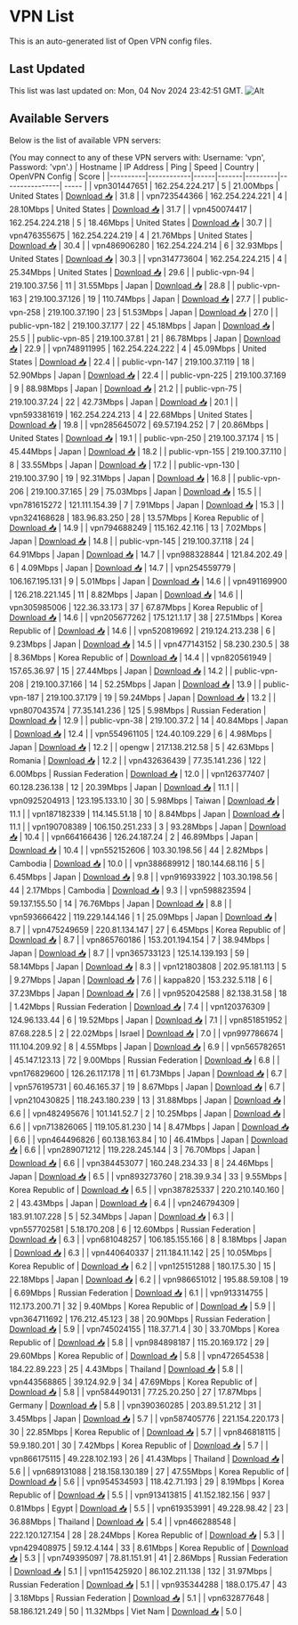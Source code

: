 # VPN List

This is an auto-generated list of Open VPN config files.

## Last Updated

This list was last updated on: Mon, 04 Nov 2024 23:42:51 GMT.
![Alt](https://repobeats.axiom.co/api/embed/186b98318ef1479477931607c1ad7d823f12451f.svg "Repobeats analytics image")

## Available Servers

Below is the list of available VPN servers:

(You may connect to any of these VPN servers with: Username: 'vpn', Password: 'vpn'.)
| Hostname | IP Address | Ping | Speed | Country | OpenVPN Config | Score |
|----------|------------|------|-------|---------|----------------| ----- |
| vpn301447651 | 162.254.224.217 | 5 | 21.00Mbps | United States | [Download 📥](./configs/server_0_US.ovpn) | 31.8 |
| vpn723544366 | 162.254.224.221 | 4 | 28.10Mbps | United States | [Download 📥](./configs/server_1_US.ovpn) | 31.7 |
| vpn450074417 | 162.254.224.218 | 5 | 18.46Mbps | United States | [Download 📥](./configs/server_2_US.ovpn) | 30.7 |
| vpn476355675 | 162.254.224.219 | 4 | 21.76Mbps | United States | [Download 📥](./configs/server_3_US.ovpn) | 30.4 |
| vpn486906280 | 162.254.224.214 | 6 | 32.93Mbps | United States | [Download 📥](./configs/server_4_US.ovpn) | 30.3 |
| vpn314773604 | 162.254.224.215 | 4 | 25.34Mbps | United States | [Download 📥](./configs/server_5_US.ovpn) | 29.6 |
| public-vpn-94 | 219.100.37.56 | 11 | 31.55Mbps | Japan | [Download 📥](./configs/server_6_JP.ovpn) | 28.8 |
| public-vpn-163 | 219.100.37.126 | 19 | 110.74Mbps | Japan | [Download 📥](./configs/server_7_JP.ovpn) | 27.7 |
| public-vpn-258 | 219.100.37.190 | 23 | 51.53Mbps | Japan | [Download 📥](./configs/server_8_JP.ovpn) | 27.0 |
| public-vpn-182 | 219.100.37.177 | 22 | 45.18Mbps | Japan | [Download 📥](./configs/server_9_JP.ovpn) | 25.5 |
| public-vpn-85 | 219.100.37.81 | 21 | 86.78Mbps | Japan | [Download 📥](./configs/server_10_JP.ovpn) | 22.9 |
| vpn748911995 | 162.254.224.222 | 4 | 45.09Mbps | United States | [Download 📥](./configs/server_11_US.ovpn) | 22.4 |
| public-vpn-147 | 219.100.37.119 | 18 | 52.90Mbps | Japan | [Download 📥](./configs/server_12_JP.ovpn) | 22.4 |
| public-vpn-225 | 219.100.37.169 | 9 | 88.98Mbps | Japan | [Download 📥](./configs/server_13_JP.ovpn) | 21.2 |
| public-vpn-75 | 219.100.37.24 | 22 | 42.73Mbps | Japan | [Download 📥](./configs/server_14_JP.ovpn) | 20.1 |
| vpn593381619 | 162.254.224.213 | 4 | 22.68Mbps | United States | [Download 📥](./configs/server_15_US.ovpn) | 19.8 |
| vpn285645072 | 69.57.194.252 | 7 | 20.86Mbps | United States | [Download 📥](./configs/server_16_US.ovpn) | 19.1 |
| public-vpn-250 | 219.100.37.174 | 15 | 45.44Mbps | Japan | [Download 📥](./configs/server_17_JP.ovpn) | 18.2 |
| public-vpn-155 | 219.100.37.110 | 8 | 33.55Mbps | Japan | [Download 📥](./configs/server_18_JP.ovpn) | 17.2 |
| public-vpn-130 | 219.100.37.90 | 19 | 92.31Mbps | Japan | [Download 📥](./configs/server_19_JP.ovpn) | 16.8 |
| public-vpn-206 | 219.100.37.165 | 29 | 75.03Mbps | Japan | [Download 📥](./configs/server_20_JP.ovpn) | 15.5 |
| vpn781615272 | 121.111.154.39 | 7 | 7.91Mbps | Japan | [Download 📥](./configs/server_21_JP.ovpn) | 15.3 |
| vpn324168628 | 183.96.83.250 | 28 | 13.57Mbps | Korea Republic of | [Download 📥](./configs/server_22_KR.ovpn) | 14.9 |
| vpn794688249 | 115.162.42.116 | 13 | 7.02Mbps | Japan | [Download 📥](./configs/server_23_JP.ovpn) | 14.8 |
| public-vpn-145 | 219.100.37.118 | 24 | 64.91Mbps | Japan | [Download 📥](./configs/server_24_JP.ovpn) | 14.7 |
| vpn988328844 | 121.84.202.49 | 6 | 4.09Mbps | Japan | [Download 📥](./configs/server_25_JP.ovpn) | 14.7 |
| vpn254559779 | 106.167.195.131 | 9 | 5.01Mbps | Japan | [Download 📥](./configs/server_26_JP.ovpn) | 14.6 |
| vpn491169900 | 126.218.221.145 | 11 | 8.82Mbps | Japan | [Download 📥](./configs/server_27_JP.ovpn) | 14.6 |
| vpn305985006 | 122.36.33.173 | 37 | 67.87Mbps | Korea Republic of | [Download 📥](./configs/server_28_KR.ovpn) | 14.6 |
| vpn205677262 | 175.121.1.17 | 38 | 27.51Mbps | Korea Republic of | [Download 📥](./configs/server_29_KR.ovpn) | 14.6 |
| vpn520819692 | 219.124.213.238 | 6 | 9.23Mbps | Japan | [Download 📥](./configs/server_30_JP.ovpn) | 14.5 |
| vpn477143152 | 58.230.230.5 | 38 | 8.36Mbps | Korea Republic of | [Download 📥](./configs/server_31_KR.ovpn) | 14.4 |
| vpn820561949 | 157.65.36.97 | 15 | 27.44Mbps | Japan | [Download 📥](./configs/server_32_JP.ovpn) | 14.2 |
| public-vpn-208 | 219.100.37.166 | 14 | 52.25Mbps | Japan | [Download 📥](./configs/server_33_JP.ovpn) | 13.9 |
| public-vpn-187 | 219.100.37.179 | 19 | 59.24Mbps | Japan | [Download 📥](./configs/server_34_JP.ovpn) | 13.2 |
| vpn807043574 | 77.35.141.236 | 125 | 5.98Mbps | Russian Federation | [Download 📥](./configs/server_35_RU.ovpn) | 12.9 |
| public-vpn-38 | 219.100.37.2 | 14 | 40.84Mbps | Japan | [Download 📥](./configs/server_36_JP.ovpn) | 12.4 |
| vpn554961105 | 124.40.109.229 | 6 | 4.98Mbps | Japan | [Download 📥](./configs/server_37_JP.ovpn) | 12.2 |
| opengw | 217.138.212.58 | 5 | 42.63Mbps | Romania | [Download 📥](./configs/server_38_RO.ovpn) | 12.2 |
| vpn432636439 | 77.35.141.236 | 122 | 6.00Mbps | Russian Federation | [Download 📥](./configs/server_39_RU.ovpn) | 12.0 |
| vpn126377407 | 60.128.236.138 | 12 | 20.39Mbps | Japan | [Download 📥](./configs/server_40_JP.ovpn) | 11.1 |
| vpn0925204913 | 123.195.133.10 | 30 | 5.98Mbps | Taiwan | [Download 📥](./configs/server_41_TW.ovpn) | 11.1 |
| vpn187182339 | 114.145.51.18 | 10 | 8.84Mbps | Japan | [Download 📥](./configs/server_42_JP.ovpn) | 11.1 |
| vpn190708389 | 106.150.251.233 | 3 | 93.28Mbps | Japan | [Download 📥](./configs/server_43_JP.ovpn) | 10.4 |
| vpn664166436 | 126.24.187.24 | 2 | 46.89Mbps | Japan | [Download 📥](./configs/server_44_JP.ovpn) | 10.4 |
| vpn552152606 | 103.30.198.56 | 44 | 2.82Mbps | Cambodia | [Download 📥](./configs/server_45_KH.ovpn) | 10.0 |
| vpn388689912 | 180.144.68.116 | 5 | 6.45Mbps | Japan | [Download 📥](./configs/server_46_JP.ovpn) | 9.8 |
| vpn916933922 | 103.30.198.56 | 44 | 2.17Mbps | Cambodia | [Download 📥](./configs/server_47_KH.ovpn) | 9.3 |
| vpn598823594 | 59.137.155.50 | 14 | 76.76Mbps | Japan | [Download 📥](./configs/server_48_JP.ovpn) | 8.8 |
| vpn593666422 | 119.229.144.146 | 1 | 25.09Mbps | Japan | [Download 📥](./configs/server_49_JP.ovpn) | 8.7 |
| vpn475249659 | 220.81.134.147 | 27 | 6.45Mbps | Korea Republic of | [Download 📥](./configs/server_50_KR.ovpn) | 8.7 |
| vpn865760186 | 153.201.194.154 | 7 | 38.94Mbps | Japan | [Download 📥](./configs/server_51_JP.ovpn) | 8.7 |
| vpn365733123 | 125.14.139.193 | 59 | 58.14Mbps | Japan | [Download 📥](./configs/server_52_JP.ovpn) | 8.3 |
| vpn121803808 | 202.95.181.113 | 5 | 9.27Mbps | Japan | [Download 📥](./configs/server_53_JP.ovpn) | 7.6 |
| kappa820 | 153.232.5.118 | 6 | 37.23Mbps | Japan | [Download 📥](./configs/server_54_JP.ovpn) | 7.6 |
| vpn952042588 | 82.138.31.58 | 18 | 1.42Mbps | Russian Federation | [Download 📥](./configs/server_55_RU.ovpn) | 7.4 |
| vpn120376309 | 124.96.133.44 | 6 | 19.52Mbps | Japan | [Download 📥](./configs/server_56_JP.ovpn) | 7.1 |
| vpn851851952 | 87.68.228.5 | 2 | 22.02Mbps | Israel | [Download 📥](./configs/server_57_IL.ovpn) | 7.0 |
| vpn997786674 | 111.104.209.92 | 8 | 4.55Mbps | Japan | [Download 📥](./configs/server_58_JP.ovpn) | 6.9 |
| vpn565782651 | 45.147.123.13 | 72 | 9.00Mbps | Russian Federation | [Download 📥](./configs/server_59_RU.ovpn) | 6.8 |
| vpn176829600 | 126.26.117.178 | 11 | 61.73Mbps | Japan | [Download 📥](./configs/server_60_JP.ovpn) | 6.7 |
| vpn576195731 | 60.46.165.37 | 19 | 8.67Mbps | Japan | [Download 📥](./configs/server_61_JP.ovpn) | 6.7 |
| vpn210430825 | 118.243.180.239 | 13 | 31.88Mbps | Japan | [Download 📥](./configs/server_62_JP.ovpn) | 6.6 |
| vpn482495676 | 101.141.52.7 | 2 | 10.25Mbps | Japan | [Download 📥](./configs/server_63_JP.ovpn) | 6.6 |
| vpn713826065 | 119.105.81.230 | 14 | 8.47Mbps | Japan | [Download 📥](./configs/server_64_JP.ovpn) | 6.6 |
| vpn464496826 | 60.138.163.84 | 10 | 46.41Mbps | Japan | [Download 📥](./configs/server_65_JP.ovpn) | 6.6 |
| vpn289071212 | 119.228.245.144 | 3 | 76.70Mbps | Japan | [Download 📥](./configs/server_66_JP.ovpn) | 6.6 |
| vpn384453077 | 160.248.234.33 | 8 | 24.46Mbps | Japan | [Download 📥](./configs/server_67_JP.ovpn) | 6.5 |
| vpn893273760 | 218.39.9.34 | 33 | 9.55Mbps | Korea Republic of | [Download 📥](./configs/server_68_KR.ovpn) | 6.5 |
| vpn387825337 | 220.210.140.160 | 2 | 43.43Mbps | Japan | [Download 📥](./configs/server_69_JP.ovpn) | 6.4 |
| vpn246794309 | 183.91.107.228 | 5 | 52.34Mbps | Japan | [Download 📥](./configs/server_70_JP.ovpn) | 6.3 |
| vpn557702581 | 5.18.170.208 | 6 | 12.60Mbps | Russian Federation | [Download 📥](./configs/server_71_RU.ovpn) | 6.3 |
| vpn681048257 | 106.185.155.166 | 8 | 8.18Mbps | Japan | [Download 📥](./configs/server_72_JP.ovpn) | 6.3 |
| vpn440640337 | 211.184.11.142 | 25 | 10.05Mbps | Korea Republic of | [Download 📥](./configs/server_73_KR.ovpn) | 6.2 |
| vpn125151288 | 180.17.5.30 | 15 | 22.18Mbps | Japan | [Download 📥](./configs/server_74_JP.ovpn) | 6.2 |
| vpn986651012 | 195.88.59.108 | 19 | 6.69Mbps | Russian Federation | [Download 📥](./configs/server_75_RU.ovpn) | 6.1 |
| vpn913314755 | 112.173.200.71 | 32 | 9.40Mbps | Korea Republic of | [Download 📥](./configs/server_76_KR.ovpn) | 5.9 |
| vpn364711692 | 176.212.45.123 | 38 | 20.90Mbps | Russian Federation | [Download 📥](./configs/server_77_RU.ovpn) | 5.9 |
| vpn745024155 | 118.37.71.4 | 30 | 33.70Mbps | Korea Republic of | [Download 📥](./configs/server_78_KR.ovpn) | 5.8 |
| vpn984898187 | 115.20.169.172 | 29 | 29.60Mbps | Korea Republic of | [Download 📥](./configs/server_79_KR.ovpn) | 5.8 |
| vpn472654538 | 184.22.89.223 | 25 | 4.43Mbps | Thailand | [Download 📥](./configs/server_80_TH.ovpn) | 5.8 |
| vpn443568865 | 39.124.92.9 | 34 | 47.69Mbps | Korea Republic of | [Download 📥](./configs/server_81_KR.ovpn) | 5.8 |
| vpn584490131 | 77.25.20.250 | 27 | 17.87Mbps | Germany | [Download 📥](./configs/server_82_DE.ovpn) | 5.8 |
| vpn390360285 | 203.89.51.212 | 31 | 3.45Mbps | Japan | [Download 📥](./configs/server_83_JP.ovpn) | 5.7 |
| vpn587405776 | 221.154.220.173 | 30 | 22.85Mbps | Korea Republic of | [Download 📥](./configs/server_84_KR.ovpn) | 5.7 |
| vpn846818115 | 59.9.180.201 | 30 | 7.42Mbps | Korea Republic of | [Download 📥](./configs/server_85_KR.ovpn) | 5.7 |
| vpn866175115 | 49.228.102.193 | 26 | 41.43Mbps | Thailand | [Download 📥](./configs/server_86_TH.ovpn) | 5.6 |
| vpn689131088 | 218.158.130.189 | 27 | 47.55Mbps | Korea Republic of | [Download 📥](./configs/server_87_KR.ovpn) | 5.6 |
| vpn954534593 | 118.42.71.193 | 29 | 8.19Mbps | Korea Republic of | [Download 📥](./configs/server_88_KR.ovpn) | 5.5 |
| vpn913413815 | 41.152.182.156 | 937 | 0.81Mbps | Egypt | [Download 📥](./configs/server_89_EG.ovpn) | 5.5 |
| vpn619353991 | 49.228.98.42 | 23 | 36.88Mbps | Thailand | [Download 📥](./configs/server_90_TH.ovpn) | 5.4 |
| vpn466288548 | 222.120.127.154 | 28 | 28.24Mbps | Korea Republic of | [Download 📥](./configs/server_91_KR.ovpn) | 5.3 |
| vpn429408975 | 59.12.4.144 | 33 | 8.61Mbps | Korea Republic of | [Download 📥](./configs/server_92_KR.ovpn) | 5.3 |
| vpn749395097 | 78.81.151.91 | 41 | 2.86Mbps | Russian Federation | [Download 📥](./configs/server_93_RU.ovpn) | 5.1 |
| vpn115425920 | 86.102.211.138 | 132 | 31.97Mbps | Russian Federation | [Download 📥](./configs/server_94_RU.ovpn) | 5.1 |
| vpn935344288 | 188.0.175.47 | 43 | 3.18Mbps | Russian Federation | [Download 📥](./configs/server_95_RU.ovpn) | 5.1 |
| vpn632877648 | 58.186.121.249 | 50 | 11.32Mbps | Viet Nam | [Download 📥](./configs/server_96_VN.ovpn) | 5.0 |
